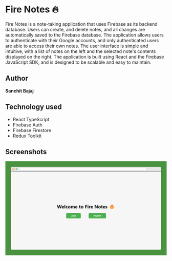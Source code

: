 # Fire Notes 🔥

Fire Notes is a note-taking application that uses Firebase as its backend database. Users can create, and delete notes, and all changes are automatically saved to the Firebase database. The application allows users to authenticate with their Google accounts, and only authenticated users are able to access their own notes. The user interface is simple and intuitive, with a list of notes on the left and the selected note's contents displayed on the right. The application is built using React and the Firebase JavaScript SDK, and is designed to be scalable and easy to maintain.

## Author

**Sanchit Bajaj**

## Technology used

- React TypeScript
- Firebase Auth
- Firebase Firestore
- Redux Toolkit

## Screenshots

![Home Page](.github/images/homepage.png)
